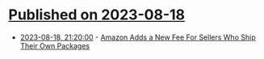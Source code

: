 # [Published on 2023-08-18](index.md)

* [2023-08-18, 21:20:00](https://slashdot.org/story/23/08/18/2039237/amazon-adds-a-new-fee-for-sellers-who-ship-their-own-packages?utm_source=rss1.0mainlinkanon&utm_medium=feed) - [Amazon Adds a New Fee For Sellers Who Ship Their Own Packages](https://slashdot.org/story/23/08/18/2039237/amazon-adds-a-new-fee-for-sellers-who-ship-their-own-packages?utm_source=rss1.0mainlinkanon&utm_medium=feed)
